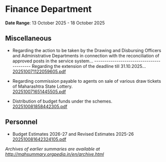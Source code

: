 # Finance Department

**Date Range**: 13 October 2025 - 18 October 2025


## Miscellaneous
- Regarding the action to be taken by the Drawing and Disbursing Officers and Administrative Departments in connection with the reconciliation of approved posts in the service system... ------------------------------------------ Regarding the extension of the deadline till 31.10.2025...\
  [202510071122059605.pdf](https://gr.maharashtra.gov.in/Site/Upload/Government%20Resolutions/English/202510071122059605.pdf)

- Regarding commission payable to agents on sale of various draw tickets of Maharashtra State Lottery.\
  [202510071651445505.pdf](https://gr.maharashtra.gov.in/Site/Upload/Government%20Resolutions/English/202510071651445505.pdf)

- Distribution of budget funds under the schemes.\
  [202510081858442305.pdf](https://gr.maharashtra.gov.in/Site/Upload/Government%20Resolutions/English/202510081858442305.pdf)

## Personnel
- Budget Estimates 2026-27 and Revised Estimates 2025-26\
  [202510081642324105.pdf](https://gr.maharashtra.gov.in/Site/Upload/Government%20Resolutions/English/202510081642324105.pdf)


*Archives of earlier summaries are available at http://mahsummary.orgpedia.in/en/archive.html*